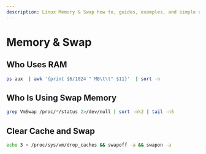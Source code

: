 ```yaml
---
description: Linux Memory & Swap how to, guides, examples, and simple usage
---
```


# Memory & Swap

## Who Uses RAM

```bash
ps aux  | awk '{print $6/1024 " MB\t\t" $11}'  | sort -n
```

## Who Is Using Swap Memory

```bash
grep VmSwap /proc/*/status 2>/dev/null | sort -nk2 | tail -n5
```

## Clear Cache and Swap

```bash
echo 3 > /proc/sys/vm/drop_caches && swapoff -a && swapon -a
```
